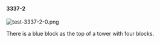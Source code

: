 #### 3337-2
![test-3337-2-0.png](https://github.com/lil-lab/nlvr/raw/master/nlvr/test/images/5/test-3337-2-0.png "test-3337-2-0.png")

There is a blue block as the top of a tower with four blocks.
